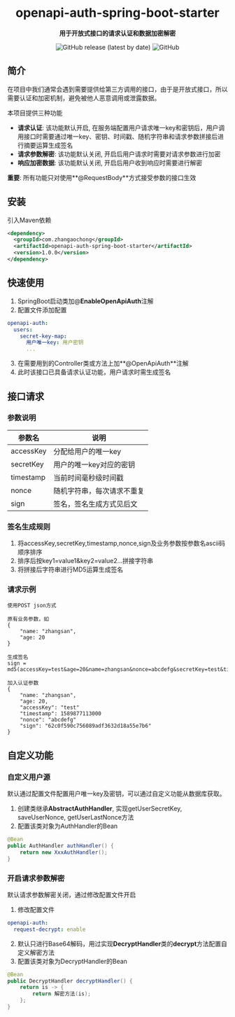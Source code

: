 <p>
	<h1 align="center">openapi-auth-spring-boot-starter</h1>
</p>
<p align="center">
	<strong>用于开放式接口的请求认证和数据加密解密</strong>
</p>
<p align="center">
	<img alt="GitHub release (latest by date)" src="https://img.shields.io/github/v/release/AochongZhang/openapi-auth-spring-boot-starter">
	<img alt="GitHub" src="https://img.shields.io/github/license/AochongZhang/openapi-auth-spring-boot-starter">
</p>

## 简介
在项目中我们通常会遇到需要提供给第三方调用的接口，由于是开放式接口，所以需要认证和加密机制，避免被他人恶意调用或泄露数据。

本项目提供三种功能

+ **请求认证**: 该功能默认开启, 在服务端配置用户请求唯一key和密钥后，用户调用接口时需要通过唯一key、密钥、时间戳、随机字符串和请求参数拼接后进行摘要运算生成签名
+ **请求参数解密**: 该功能默认关闭, 开启后用户请求时需要对请求参数进行加密
+ **响应加密数据**: 该功能默认关闭, 开启后用户收到响应时需要进行解密

**重要**: 所有功能只对使用**@RequestBody**方式接受参数的接口生效

## 安装
引入Maven依赖
```xml
<dependency>
  <groupId>com.zhangaochong</groupId>
  <artifactId>openapi-auth-spring-boot-starter</artifactId>
  <version>1.0.0</version>
</dependency>
```

## 快速使用
1. SpringBoot启动类加@**EnableOpenApiAuth**注解
2. 配置文件添加配置
```yaml
openapi-auth:
  users:
    secret-key-map:
      用户唯一key: 用户密钥
      ...
```
3. 在需要用到的Controller类或方法上加**@OpenApiAuth**注解
4. 此时该接口已具备请求认证功能，用户请求时需生成签名

## 接口请求

### 参数说明

| 参数名    | 说明                       |
| --------- | -------------------------- |
| accessKey | 分配给用户的唯一key        |
| secretKey | 用户的唯一key对应的密钥    |
| timestamp | 当前时间毫秒级时间戳       |
| nonce     | 随机字符串，每次请求不重复 |
| sign      | 签名，签名生成方式见后文   |

### 签名生成规则

1. 将accessKey,secretKey,timestamp,nonce,sign及业务参数按参数名ascii码顺序排序
2. 排序后按key1=value1&key2=value2...拼接字符串
3. 将拼接后字符串进行MD5运算生成签名

### 请求示例


```
使用POST json方式

原有业务参数，如
{
	"name: "zhangsan",
	"age: 20
}

生成签名
sign = md5(accessKey=test&age=20&name=zhangsan&nonce=abcdefg&secretKey=test&timestamp=1589877113000)

加入认证参数
{
	"name: "zhangsan",
	"age: 20,
	"accessKey": "test"
	"timestamp": 1589877113000
	"nonce": "abcdefg"
	"sign": "62c0f590c756089adf3632d18a55e7b6"
}
```
## 自定义功能

### 自定义用户源
默认通过配置文件配置用户唯一key及密钥，可以通过自定义功能从数据库获取。

1. 创建类继承**AbstractAuthHandler**, 实现getUserSecretKey, saveUserNonce, getUserLastNonce方法
2. 配置该类对象为AuthHandler的Bean
```java
@Bean
public AuthHandler authHandler() {
    return new XxxAuthHandler();
}
```

### 开启请求参数解密
默认请求参数解密关闭，通过修改配置文件开启
1. 修改配置文件
```yaml
openapi-auth:
  request-decrypt: enable
```
2. 默认只进行Base64解码，用过实现**DecryptHandler**类的**decrypt**方法配置自定义解密方法
3. 配置该类对象为DecryptHandler的Bean
```java
@Bean
public DecryptHandler decryptHandler() {
    return is -> {
        return 解密方法(is);
    };
}
```